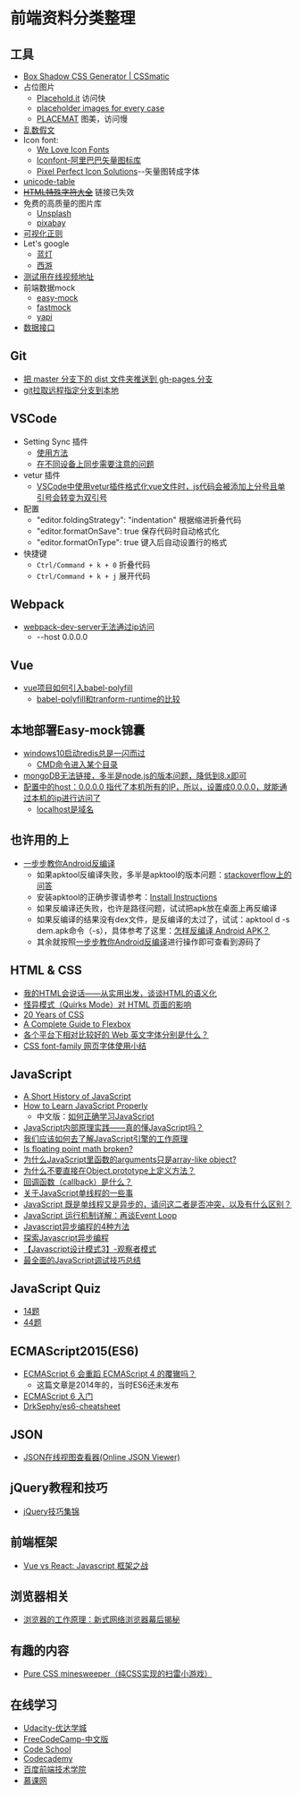 # 前端资料分类整理


## 工具

+ [Box Shadow CSS Generator | CSSmatic](http://www.cssmatic.com/box-shadow)
+ 占位图片
    * [Placehold.it](http://placehold.it/) 访问快
    * [placeholder images for every case](http://lorempixel.com/)
    * [PLACEMAT](https://placem.at/) 图美，访问慢
+ [乱数假文](http://cn.lipsum.com/)
+ Icon font:
    * [We Love Icon Fonts](http://weloveiconfonts.com/)
    * [Iconfont-阿里巴巴矢量图标库](http://iconfont.cn/)
    * [Pixel Perfect Icon Solutions](https://icomoon.io/)--矢量图转成字体
+ [unicode-table](https://unicode-table.com/en/)
+ <del>[HTML特殊字符大全](http://www.grycheng.com/tools/string.html)</del> 链接已失效
+ 免费的高质量的图片库
    * [Unsplash](https://unsplash.com/)
    * [pixabay](https://pixabay.com/)
+ [可视化正则](https://regexper.com/)
+ Let's google 
   * [蓝灯](https://github.com/getlantern/forum)
   * [西游](https://xiyou360.net/)
+ [测试用在线视频地址](https://www.jianshu.com/p/75a7db26d1d7)
+ 前端数据mock
   * [easy-mock](https://github.com/easy-mock/easy-mock)
   * [fastmock](https://www.fastmock.site/)
   * [yapi](https://github.com/YMFE/yapi)
+ [数据接口](https://api.isoyu.com/#/)

## Git
+ [把 master 分支下的 dist 文件夹推送到 gh-pages 分支](https://segmentfault.com/q/1010000007913675)
+ [git拉取远程指定分支到本地](https://www.cnblogs.com/hamsterPP/p/6810831.html)

## VSCode 
+ Setting Sync 插件
   + [使用方法](https://www.jianshu.com/p/0a273bf2a986)
   + [在不同设备上同步需要注意的问题](https://juejin.im/entry/5b57d3c0f265da0fa959bbf5)
+ vetur 插件
   + [VSCode中使用vetur插件格式化vue文件时，js代码会被添加上分号且单引号会转变为双引号](https://segmentfault.com/q/1010000011675886/a-1020000011676399)
+ 配置
   + "editor.foldingStrategy": "indentation"  根据缩进折叠代码
   + "editor.formatOnSave": true  保存代码时自动格式化
   + "editor.formatOnType": true  键入后自动设置行的格式
+ 快捷键
   + `Ctrl/Command + k + 0` 折叠代码
   + `Ctrl/Command + k + j` 展开代码

## Webpack
+ [webpack-dev-server无法通过ip访问](https://github.com/webpack/webpack-dev-server/issues/147)
   + --host 0.0.0.0

## Vue
+ [vue项目如何引入babel-polyfill](https://segmentfault.com/q/1010000012736467)
  * [babel-polyfill和tranform-runtime的比较](https://www.jianshu.com/p/844cf15341b3)

## 本地部署Easy-mock锦囊
+ [windows10启动redis总是一闪而过](https://blog.csdn.net/qq_40361770/article/details/80454248)
   + [CMD命令进入某个目录](https://blog.csdn.net/aidenliu/article/details/5390113)
+ [mongoDB无法链接，多半是node.js的版本问题，降低到8.x即可](https://github.com/easy-mock/easy-mock/issues/269)
+ [配置中的host：0.0.0.0 指代了本机所有的IP，所以，设置成0.0.0.0，就能通过本机的ip进行访问了](https://www.jianshu.com/p/ba8abad56ba9)
   + [localhost是域名](https://www.zhihu.com/question/23940717)


## 也许用的上
+ [一步步教你Android反编译](https://juejin.im/post/5aed9694518825673e358436)
   + 如果apktool反编译失败，多半是apktool的版本问题：[stackoverflow上的问答](https://stackoverflow.com/questions/30054156/apktools-apk-studio-could-not-decode-arsc-file)
   + 安装apktool的正确步骤请参考：[Install Instructions](https://ibotpeaches.github.io/Apktool/install/)
   + 如果反编译还失败，也许是路径问题，试试把apk放在桌面上再反编译
   + 如果反编译的结果没有dex文件，是反编译的太过了，试试：apktool d -s dem.apk命令（-s），具体参考了这里：[怎样反编译 Android APK？
](https://www.zhihu.com/question/29370382)
   + 其余就按照[一步步教你Android反编译](https://juejin.im/post/5aed9694518825673e358436)进行操作即可查看到源码了
   

## HTML & CSS

+ [我的HTML会说话——从实用出发，谈谈HTML的语义化](https://segmentfault.com/a/1190000004179484)
+ [怪异模式（Quirks Mode）对 HTML 页面的影响](https://www.ibm.com/developerworks/cn/web/1310_shatao_quirks/)
+ [20 Years of CSS](https://www.w3.org/Style/CSS20/?utm_source=CSS-Weekly&utm_campaign=Issue-244&utm_medium=email)
+ [A Complete Guide to Flexbox](https://css-tricks.com/snippets/css/a-guide-to-flexbox/)
+ [各个平台下相对比较好的 Web 英文字体分别是什么？](https://www.zhihu.com/question/20405658)
+ [CSS font-family 网页字体使用小结](http://moxfive.xyz/2015/12/09/css-font-family/)

## JavaScript

+ [A Short History of JavaScript](https://www.w3.org/community/webed/wiki/A_Short_History_of_JavaScript)
+ [How to Learn JavaScript Properly](http://javascriptissexy.com/how-to-learn-javascript-properly/)
    * 中文版：[如何正确学习JavaScript](http://www.shejidaren.com/how-to-learn-javascript.html?from=androidqq)
+ [JavaScript内部原理实践——真的懂JavaScript吗？](http://www.360doc.com/content/13/1105/19/9200790_326857427.shtml)
+ [我们应该如何去了解JavaScript引擎的工作原理](http://www.nowamagic.net/librarys/veda/detail/1579)
+ [Is floating point math broken?](http://stackoverflow.com/questions/588004/is-floating-point-math-broken)
+ [为什么JavaScript里函数的arguments只是array-like object?](https://www.zhihu.com/question/50803453/answer/122786182)
+ [为什么不要直接在Object.prototype上定义方法？](https://www.zhihu.com/question/26924011)
+ [回调函数（callback）是什么？](https://www.zhihu.com/question/19801131)
+ [关于JavaScript单线程的一些事](https://github.com/JChehe/blog/blob/master/posts/%E5%85%B3%E4%BA%8EJavaScript%E5%8D%95%E7%BA%BF%E7%A8%8B%E7%9A%84%E4%B8%80%E4%BA%9B%E4%BA%8B.md)
+ [JavaScript 既是单线程又是异步的，请问这二者是否冲突，以及有什么区别？](https://www.zhihu.com/question/20866267)
+ [JavaScript 运行机制详解：再谈Event Loop](http://www.ruanyifeng.com/blog/2014/10/event-loop.html)
+ [Javascript异步编程的4种方法](http://www.ruanyifeng.com/blog/2012/12/asynchronous%EF%BC%BFjavascript.html)
+ [探索Javascript异步编程](http://web.jobbole.com/82291/)
+ [【Javascript设计模式3】-观察者模式](http://www.alloyteam.com/2012/10/commonly-javascript-design-pattern-observer-mode/)
+ [最全面的JavaScript调试技巧总结](http://www.codeceo.com/article/javascript-debug-skills.html)

## JavaScript Quiz

+ [14题](http://perfectionkills.com/javascript-quiz/)
+ [44题](http://javascript-puzzlers.herokuapp.com/)

## ECMAScript2015(ES6)

+ [ECMAScript 6 会重蹈 ECMAScript 4 的覆辙吗？](https://www.zhihu.com/question/24715618/answer/34813745)
    * 这篇文章是2014年的，当时ES6还未发布
+ [ECMAScript 6 入门](http://es6.ruanyifeng.com/)
+ [DrkSephy/es6-cheatsheet](https://github.com/DrkSephy/es6-cheatsheet)

## JSON

+ [JSON在线视图查看器(Online JSON Viewer)](http://www.bejson.com/jsonviewernew/)

## jQuery教程和技巧

+ [jQuery技巧集锦](https://teakki.com/@dongcheng)

## 前端框架

+ [Vue vs React: Javascript 框架之战](http://www.zcfy.cc/article/vue-vs-react-battle-of-the-javascript-frameworks-3310.html)

## 浏览器相关

+ [浏览器的工作原理：新式网络浏览器幕后揭秘](https://www.html5rocks.com/zh/tutorials/internals/howbrowserswork/)

## 有趣的内容

+ [Pure CSS minesweeper（纯CSS实现的扫雷小游戏）](http://codepen.io/bali_balo/pen/BLJONk?utm_source=CSS-Weekly&utm_campaign=Issue-234&utm_medium=email)

## 在线学习

+ [Udacity-优达学城](https://cn.udacity.com/)
+ [FreeCodeCamp-中文版](https://freecodecamp.cn/)
+ [Code School](https://www.codeschool.com/)
+ [Codecademy](https://www.codecademy.com/learn/all)
+ [百度前端技术学院](http://ife.baidu.com/)
+ [慕课网](http://www.imooc.com/)

